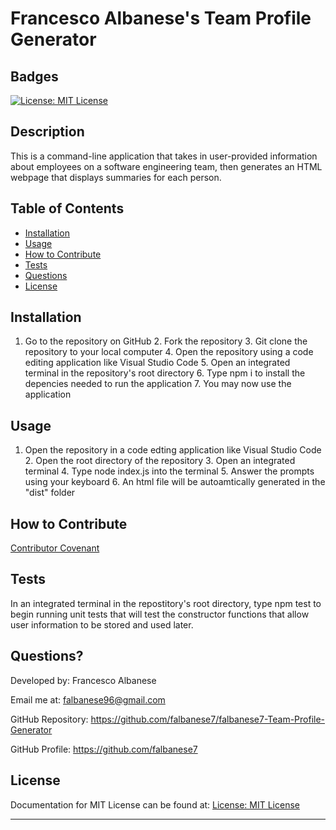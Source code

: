 # Francesco Albanese's Team Profile Generator

## Badges

[![License: MIT License](https://img.shields.io/badge/license-MIT%20License-blue)](https://choosealicense.com/licenses/mit/)

## Description

This is a command-line application that takes in user-provided information about employees on a software engineering team, then generates an HTML webpage that displays summaries for each person.

## Table of Contents

- [Installation](#installation)
- [Usage](#usage)
- [How to Contribute](#how-to-contribute)
- [Tests](#tests)
- [Questions](#questions)
- [License](#license)

## Installation

1. Go to the repository on GitHub 2. Fork the repository 3. Git clone the repository to your local computer 4. Open the repository using a code editing application like Visual Studio Code 5. Open an integrated terminal in the repository's root directory 6. Type npm i to install the depencies needed to run the application 7. You may now use the application

## Usage

1. Open the repository in a code edting application like Visual Studio Code 2. Open the root directory of the repository 3. Open an integrated terminal 4. Type node index.js into the terminal 5. Answer the prompts using your keyboard 6. An html file will be autoamtically generated in the "dist" folder

## How to Contribute

[Contributor Covenant](https://www.contributor-covenant.org/)

## Tests

In an integrated terminal in the repostitory's root directory, type npm test to begin running unit tests that will test the constructor functions that allow user information to be stored and used later.

## Questions?

Developed by: Francesco Albanese

Email me at: falbanese96@gmail.com

GitHub Repository: https://github.com/falbanese7/falbanese7-Team-Profile-Generator

GitHub Profile: https://github.com/falbanese7

## License

Documentation for MIT License can be found at:
[License: MIT License](https://choosealicense.com/licenses/mit/)

---

